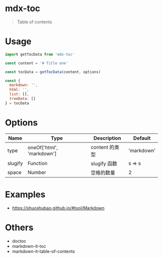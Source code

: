 # mdx-toc

> Table of contents

# Usage

```js
import getTocData from 'mdx-toc'

const content = '# Title one'

const tocData = getTocData(content, options)

const {
  markdown: '',
  html: '',
  list: [],
  treeData: []
} = tocData
```

# Options

| Name    | Type                      | Description    | Default    |
| ------- | ------------------------- | -------------- | ---------- |
| type    | oneOf['html', 'markdown'] | content 的类型 | 'markdown' |
| slugify | Function                  | slugify 函数   | s => s     |
| space   | Number                    | 空格的数量     | 2          |

# Examples

- https://shuoshubao.github.io/#tool/Markdown

# Others

- doctoc
- markdown-it-toc
- markdown-it-table-of-contents

